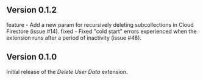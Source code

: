 ## Version 0.1.2

feature - Add a new param for recursively deleting subcollections in Cloud Firestore (issue #14).
fixed - Fixed "cold start" errors experienced when the extension runs after a period of inactivity (issue #48).

## Version 0.1.0

Initial release of the *Delete User Data* extension.
